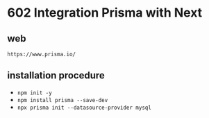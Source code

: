 # 602 Integration Prisma with Next

## web
 `https://www.prisma.io/`

## installation procedure


- `npm init -y`
- `npm install prisma --save-dev`
- `npx prisma init --datasource-provider mysql`